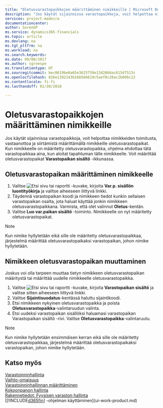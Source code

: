 ```yaml
---
title: "Oletusvarastopaikkojen määrittäminen nimikkeille | Microsoft Docs"
description: "Jos käytät sijainnissa varastopaikkoja, voit helpottaa nimikkeiden toimitusta, vastaanottoa ja siirtämistä määrittämällä nimikkeille oletusvarastopaikat. Kun nimikkeelle on määritetty oletusvarastopaikka, ohjelma ehdottaa tätä varastopaikkaa aina, kun aloitat tapahtuman tälle nimikkeelle."
services: project-madeira
documentationcenter: 
author: SorenGP
ms.service: dynamics365-financials
ms.topic: article
ms.devlang: na
ms.tgt_pltfrm: na
ms.workload: na
ms.search.keywords: 
ms.date: 09/08/2017
ms.author: sgroespe
ms.translationtype: HT
ms.sourcegitcommit: bec0619be0a65e3625759e13d2866ac615d7513c
ms.openlocfilehash: 826e1392143b166566619c5aef8c28ac2b09bc22
ms.contentlocale: fi-fi
ms.lasthandoff: 01/30/2018

---
```

# <a name="assign-default-bins-to-items"></a>Oletusvarastopaikkojen määrittäminen nimikkeille
Jos käytät sijainnissa varastopaikkoja, voit helpottaa nimikkeiden toimitusta, vastaanottoa ja siirtämistä määrittämällä nimikkeille oletusvarastopaikat. Kun nimikkeelle on määritetty oletusvarastopaikka, ohjelma ehdottaa tätä varastopaikkaa aina, kun aloitat tapahtuman tälle nimikkeelle. Voit määrittää oletusvarastopaikat **Varastopaikan sisältö** -ikkunassa.  

## <a name="to-assign-a-default-bin-to-an-item"></a>Oletusvarastopaikan määrittäminen nimikkeelle
1.  Valitse ![Etsi sivu tai raportti](media/ui-search/search_small.png "Etsi sivu tai raportti -kuvake") -kuvake, kirjoita **Var.p. sisällön luontityökirja** ja valitse aiheeseen liittyvä linkki.  
2.  Täydennä varastopaikan koodi ja nimikkeen tiedot kunkin sellaisen varastopaikan osalta, jota haluat käyttää jonkin nimikkeen oletusvarastopaikkana. Varmista, että olet valinnut **Oletus**-kentän.  
3.  Valitse **Luo var.paikan sisältö** -toiminto. Nimikkeelle on nyt määritetty oletusvarastopaikat.  

> [!NOTE]  
>  Kun nimike hyllytetään eikä sille ole määritetty oletusvarastopaikkaa, järjestelmä määrittää oletusvarastopaikaksi varastopaikan, johon nimike hyllytetään.  

## <a name="to-change-the-default-bin-for-an-item"></a>Nimikkeen oletusvarastopaikan muuttaminen  
Joskus voi olla tarpeen muuttaa tietyn nimikkeen oletusvarastopaikan määritystä tai määrittää uudelle nimikkeelle oletusvarastopaikka.    
1.  Valitse ![Etsi sivu tai raportti](media/ui-search/search_small.png "Etsi sivu tai raportti -kuvake") -kuvake, kirjoita **Varastopaikan sisältö** ja valitse sitten aiheeseen liittyvä linkki.  
2.  Valitse **Sijaintisuodatus**-kentässä haluttu sijaintikoodi.  
3.  Etsi nimikkeen nykyinen oletusvarastopaikka ja poista **Oletusvarastopaikka**-valintaruudun valinta.  
4.  Etsi uudeksi varastopaikan sisällöksi haluamasi varastopaikan Varastopaikan sisältö -rivi. Valitse **Oletusvarastopaikka**-valintaruutu.  

> [!NOTE]  
>  Kun nimike hyllytetään ensimmäisen kerran eikä sille ole määritetty oletusvarastopaikkaa, järjestelmä määrittää oletusvarastopaikaksi varastopaikan, johon nimike hyllytetään.  

## <a name="see-also"></a>Katso myös  
[Varastoinninhallinta](warehouse-manage-warehouse.md)  
[Vaihto-omaisuus](inventory-manage-inventory.md)  
[Varastoinninhallinnan määrittäminen](warehouse-setup-warehouse.md)     
[Kokoonpanon hallinta](assembly-assemble-items.md)    
[Rakennetiedot: Fyysisen varaston hallinta](design-details-warehouse-management.md)  
[[!INCLUDE[d365fin](includes/d365fin_md.md)] -ohjelman käyttäminen](ui-work-product.md)

